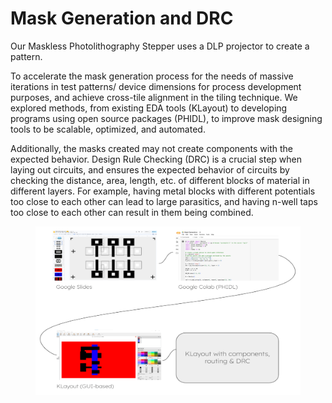 # Mask Generation and DRC

Our Maskless Photolithography Stepper uses a DLP projector to create a pattern.&#x20;

To accelerate the mask generation process for the needs of massive iterations in test patterns/ device dimensions for process development purposes, and achieve cross-tile alignment in the tiling technique. We explored methods, from existing EDA tools (KLayout) to developing programs using open source packages (PHIDL), to improve mask designing tools to be scalable, optimized, and automated.&#x20;

Additionally, the masks created may not create components with the expected behavior. Design Rule Checking (DRC) is a crucial step when laying out circuits, and ensures the expected behavior of circuits by checking the distance, area, length, etc. of different blocks of material in different layers. For example, having metal blocks with different potentials too close to each other can lead to large parasitics, and having n-well taps too close to each other can result in them being combined.&#x20;

<figure><img src="../../.gitbook/assets/Screenshot from 2025-09-09 13-01-19.png" alt=""><figcaption></figcaption></figure>
